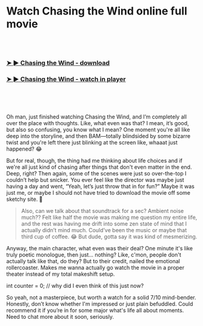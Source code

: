<h1>Watch Chasing the Wind online full movie</h1>


<br><br>

<h3><a href="https://Curtiss-presheasevir1982.github.io/oevzhrltgl/">➤ ► Chasing the Wind - download</a></h3> 
<h3><a href="https://Curtiss-presheasevir1982.github.io/oevzhrltgl/">➤ ► Chasing the Wind - watch in player</a></h3>


<br><br><br>


Oh man, just finished watching Chasing the Wind, and I’m completely all over the place with thoughts. Like, what even was that? I mean, it’s good, but also so confusing, you know what I mean? One moment you're all like deep into the storyline, and then BAM—totally blindsided by some bizarre twist and you're left there just blinking at the screen like, whaaat just happened? 😂

But for real, though, the thing had me thinking about life choices and if we're all just kind of chasing after things that don't even matter in the end. Deep, right? Then again, some of the scenes were just so over-the-top I couldn’t help but snicker. You ever feel like the director was maybe just having a day and went, “Yeah, let’s just throw that in for fun?” Maybe it was just me, or maybe I should not have tried to download the movie off some sketchy site. 🤔

> Also, can we talk about that soundtrack for a sec? Ambient noise much?? Felt like half the movie was making me question my entire life, and the rest was having me drift into some zen state of mind that I actually didn’t mind much. Could’ve been the music or maybe that third cup of coffee. 😂 But dude, gotta say it was kind of mesmerizing. 

Anyway, the main character, what even was their deal? One minute it's like truly poetic monologue, then just... nothing? Like, c'mon, people don't actually talk like that, do they? But to their credit, nailed the emotional rollercoaster. Makes me wanna actually go watch the movie in a proper theater instead of my total makeshift setup. 

int counter = 0; // why did I even think of this just now?

So yeah, not a masterpiece, but worth a watch for a solid 7/10 mind-bender. Honestly, don’t know whether I'm impressed or just plain befuddled. Could recommend it if you’re in for some major what's life all about moments. Need to chat more about it soon, seriously.

